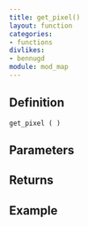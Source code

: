 ```yaml
---
title: get_pixel()
layout: function
categories:
- functions
divlikes:
- bennugd
module: mod_map
---
```


## Definition

    get_pixel ( )

## Parameters

## Returns

## Example
